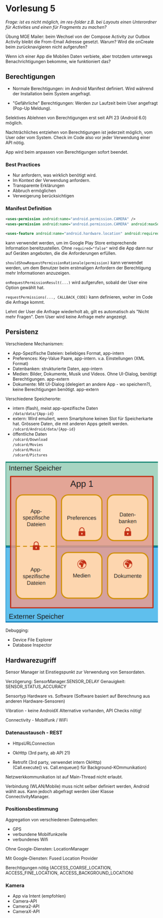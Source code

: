 # Vorlesung 5

_Frage: ist es nicht möglich, im res-folder z.B. bei Layouts einen Unterordner für Activities und einen für Fragments zu machen?_

Úbung MGE Mailer: beim Wechsel von der Compose Activity zur Outbox Activity bleibt die From-Email Adresse gesetzt. Warum? Wird die onCreate beim zurücknavigieren nicht aufgerufen?

Wenn ich einer App die Mobilen Daten verbiete, aber trotzdem unterwegs Benachrichtigungen bekomme, wie funktioniert das?

## Berechtigungen

- Normale Berechtigungen: im Android Manifest definiert. Wird während der Installation beim System angefragt.

- "Gefährliche" Berechtigungen: Werden zur Laufzeit beim User angefragt (Pop-Up Meldung).

Selektives Ablehnen von Berechtigungen erst seit API 23 (Android 6.0) möglich.

Nachträchliches entziehen von Berechtigungen ist jederzeit möglich, vom User oder vom System. Check im Code also vor jeder Verwendung einer API nötig.

App wird beim anpassen von Berechtigungen sofort beendet.

### Best Practices

- Nur anfordern, was wirklich benötigt wird.
- Im Kontext der Verwendung anfordern.
- Transparente Erklärungen
- Abbruch ermöglichen
- Verweigerung berücksichtigen

### Manifest Definition

```xml
<uses-permission android:name="android.permission.CAMERA" />
<uses-permission android:name="android.permission.CAMERA" android:maxSdkVersion="28" />
```

```xml
<uses-feature android:name="android.hardware.location" android:required="false" />
```

kann verwendet werden, um im Google Play Store entsprechende Information bereitzustellen. Ohne `required="false"` wird die App dann nur auf Geräten angeboten, die die Anforderungen erfüllen.

`shouldShowRequestPermissionRationale(permission)` kann verwendet werden, um dem Benutzer beim erstmaligen Anfordern der Berechtigung mehr Informationen anzuzeigen.

`onRequestPermissionResult(...)` wird aufgerufen, sobald der User eine Option gewählt hat.

`requestPermissions(..., CALLBACK_CODE)` kann definieren, woher im Code die Anfrage kommt.

Lehnt der User die Anfrage wiederholt ab, gilt es automatisch als "Nicht mehr Fragen". Dem User wird keine Anfrage mehr angezeigt.

## Persistenz

Verschiedene Mechanismen:

- App-Spezifische Dateien: beliebiges Format, app-intern
- Preferences: Key-Value Paare, app-intern. v.a. Einstellungen (XML Format)
- Datenbanken: strukturierte Daten, app-intern
- Medien: Bilder, Dokumente, Musik und Videos. Ohne UI-Dialog, benötigt Berechtigungen. app-extern
- Dokumente: Mit UI-Dialog (delegiert an andere App - wo speichern?), keine Berechtigungen benötigt. app-extern

Verschiedene Speicherorte:

- intern (flash), meist app-spezifische Daten  
`/data/data/{App-id}`
- extern: Wird emuliert, wenn Smartphone keinen Slot für Speicherkarte hat. Grössere Daten, die mit anderen Apps geteilt werden.  
`/sdcard/Android/data/{App-id}`
- öffentliche Daten  
`/sdcard/Download`  
`/sdcard/Movies`  
`/sdcard/Music`  
`/sdcard/Pictures`

![Speicherarten](res/speicher-uebersicht.png)

Debugging:

- Device File Explorer
- Database Inspector

## Hardwarezugriff

Sensor Manager ist Einstiegspunkt zur Verwendung von Sensordaten.

Verzögerung: SensorManager.SENSOR_DELAY
Genauigkeit: SENSOR_STATUS_ACCURACY

Sensortyp Hardware vs. Software (Software basiert auf Berechnung aus anderen Hardware-Sensoren)

Vibration - keine AndroidX Alternative vorhanden, API Checks nötig!

Connectivity - Mobilfunk / WiFi

### Datenaustausch - REST

- HttpsURLConnection

- OkHttp (3rd party, ab API 21)

- Retrofit (3rd party, verwendet intern OkHttp)  
(Call.execute() vs. Call.enqueue() für Background-KOmmunikation)

Netzwerkkommunikation ist auf Main-Thread nicht erlaubt.

Verbindung (WLAN/Mobile) muss nicht selber definiert werden, Android wählt aus. Kann jedoch abgefragt werden über Klasse ConnectivityManager.

### Positionsbestimmung

Aggregation von verschiedenen Datenquellen:

- GPS
- verbundene Mobilfunkzelle
- verbundenes Wifi

Ohne Google-Diensten: LocationManager

Mit Google-Diensten: Fused Location Provider

Berechtigungen nötig (ACCESS_COARSE_LOCATION, ACCESS_FINE_LOCATION, ACCESS_BACKGROUND_LOCATION)

### Kamera

- App via Intent (empfohlen)
- Camera-API
- Camera2-API
- CameraX-API
